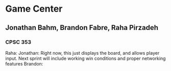 # Game Center
## Jonathan Bahm, Brandon Fabre, Raha Pirzadeh
### CPSC 353
Raha:
Jonathan: Right now, this just displays the board, and allows player input. Next sprint will include working win conditions and proper networking features
Brandon:
